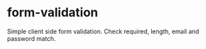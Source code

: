 # form-validation
Simple client side form validation. Check required, length, email and password match.
